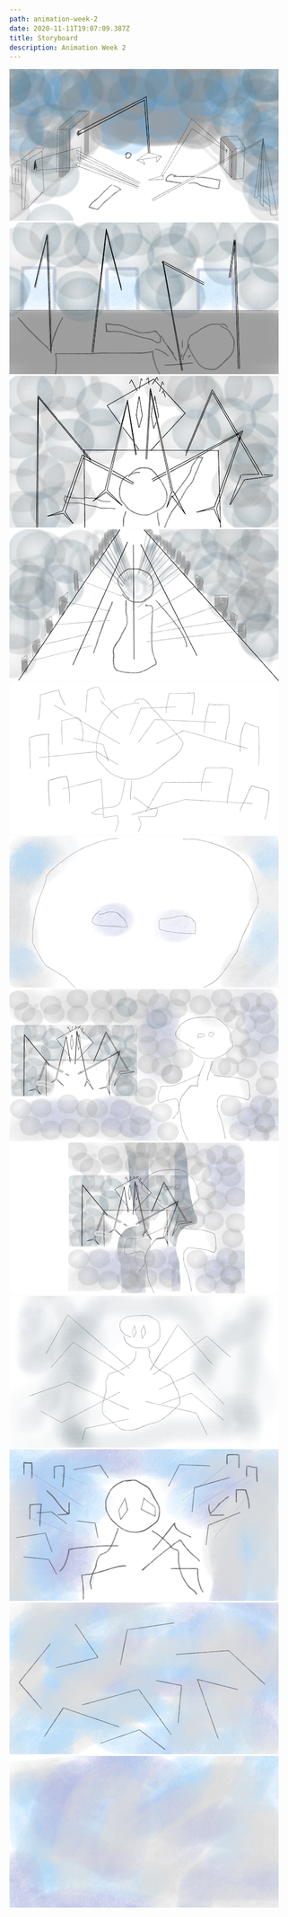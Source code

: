 ```yaml
---
path: animation-week-2
date: 2020-11-11T19:07:09.387Z
title: Storyboard
description: Animation Week 2
---
```


![](../assets/animation/week-2/storyboard-board-00001.png)
![](../assets/animation/week-2/storyboard-board-00002.png)
![](../assets/animation/week-2/storyboard-board-00003.png)
![](../assets/animation/week-2/storyboard-board-00004.png)
![](../assets/animation/week-2/storyboard-board-00005.png)
![](../assets/animation/week-2/storyboard-board-00006.png)
![](../assets/animation/week-2/storyboard-board-00007.png)
![](../assets/animation/week-2/storyboard-board-00008.png)
![](../assets/animation/week-2/storyboard-board-00009.png)
![](../assets/animation/week-2/storyboard-board-00010.png)
![](../assets/animation/week-2/storyboard-board-00011.png)
![](../assets/animation/week-2/storyboard-board-00012.png)
